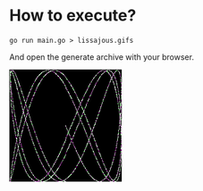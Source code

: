 # How to execute?
```
go run main.go > lissajous.gifs
```
And open the generate archive with your browser.

![example](https://github.com/ntferr/go-proggraming-language-novatec/blob/main/1-tutorial/lissajous/assets/lissajous.gifs)
